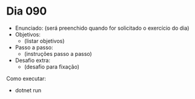 # Dia 090

- Enunciado: (será preenchido quando for solicitado o exercício do dia)
- Objetivos:
  - (listar objetivos)
- Passo a passo:
  - (instruções passo a passo)
- Desafio extra:
  - (desafio para fixação)

Como executar:
- dotnet run
